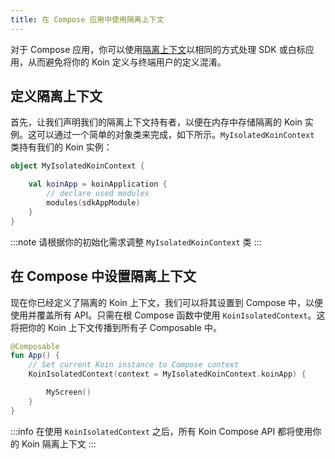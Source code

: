 ```yaml
---
title: 在 Compose 应用中使用隔离上下文
---
```


对于 Compose 应用，你可以使用[隔离上下文](/docs/reference/koin-core/context-isolation.md)以相同的方式处理 SDK 或白标应用，从而避免将你的 Koin 定义与终端用户的定义混淆。

## 定义隔离上下文

首先，让我们声明我们的隔离上下文持有者，以便在内存中存储隔离的 Koin 实例。这可以通过一个简单的对象类来完成，如下所示。`MyIsolatedKoinContext` 类持有我们的 Koin 实例：

```kotlin
object MyIsolatedKoinContext {

    val koinApp = koinApplication {
        // declare used modules
        modules(sdkAppModule)
    }
}
```

:::note
请根据你的初始化需求调整 `MyIsolatedKoinContext` 类
:::

## 在 Compose 中设置隔离上下文

现在你已经定义了隔离的 Koin 上下文，我们可以将其设置到 Compose 中，以便使用并覆盖所有 API。只需在根 Compose 函数中使用 `KoinIsolatedContext`。这将把你的 Koin 上下文传播到所有子 Composable 中。

```kotlin
@Composable
fun App() {
    // Set current Koin instance to Compose context
    KoinIsolatedContext(context = MyIsolatedKoinContext.koinApp) {

        MyScreen()
    }
}
```

:::info
在使用 `KoinIsolatedContext` 之后，所有 Koin Compose API 都将使用你的 Koin 隔离上下文
:::